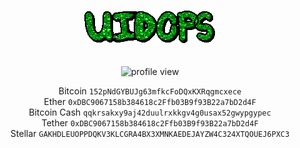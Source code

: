 <br />
<p align="center"> <img src="https://github.com/siruidops/siruidops/raw/main/text.gif"></p>
<br />

<div align="center"> <img alt="profile view" src="https://komarev.com/ghpvc/?username=siruidops&style=flat&color=blue"> <div/>

Bitcoin ```152pNdGYBUJg63mfkcFoDQxKXRqgmcxece``` <br/>
Ether ```0xDBC9067158b384618c2Ffb03B9f93B22a7bD2d4F```<br/>
Bitcoin Cash ```qqkrsakxy9aj42duulrxkkgv4g0usax52gwypgypec```<br/>
Tether ```0xDBC9067158b384618c2Ffb03B9f93B22a7bD2d4F```<br/>
Stellar ```GAKHDLEUOPPDQKV3KLCGRA4BX3XMNKAEDEJAYZW4C324XTQOUEJ6PXC3```<br/>
